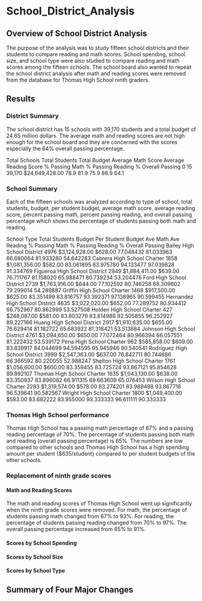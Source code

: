 # School_District_Analysis
## Overview of School District Analysis
The purpose of the analysis was to study fifteen school districts and their students to compare reading and math scores. School spending, school size, and school type were also studied to compare reading and math scores among the fifteen schools. The school board also wanted to repeat the school district analysis after math and reading scores were removed from the database for Thomas High School ninth graders.

## Results

### District Summary
The school district has 15 schools with 39,170 students and a total budget of 24.65 million dollars. The average math and reading scores are not high enough for the school board and they are concerned with the scores especially the 64% overall passing percentage.

Total Schools	Total Students	Total Budget	  Average Math Score	Average Reading Score	% Passing Math	% Passing Reading	% Overall Passing
0	    15	    39,170	        $24,649,428.00	78.9	              81.9	                75.9	          86.9	            64.1

### School Summary
Each of the fifteen schools was analyzed according to type of school, total students, budget, per student budget, average math score, average reading score, percent passing math, percent passing reading, and overall passing percentage which shows the percentage of students passing both math and reading.

School              Type	   Total Students	Budget	      Per Student Budget	Ave Math	Ave Reading	% Passing Math	% Passing Reading	% Overall Passing
Bailey High School	District	4976	        $3,124,928.00	$628.00	            77.048432	81.033963	   66.680064	    81.933280	        54.642283
Cabrera High School	Charter	  1858	        $1,081,356.00	$582.00	            83.061895	83.975780	   94.133477	    97.039828	        91.334769
Figueroa High School	District	2949	      $1,884,411.00	$639.00	            76.711767	81.158020	   65.988471	    80.739234	        53.204476
Ford High School	District	 2739	          $1,763,916.00	$644.00	            77.102592	80.746258	   68.309602	    79.299014	        54.289887
Griffin High School	Charter	1468	          $917,500.00	  $625.00	            83.351499	83.816757	   93.392371	    97.138965	        90.599455
Hernandez High School	District	4635	      $3,022,020.00	$652.00	            77.289752	80.934412	   66.752967	    80.862999	        53.527508
Holden High School	Charter	427 	          $248,087.00	$581.00	              83.803279	83.814988	   92.505855	    96.252927	        89.227166
Huang High School	District	2917	          $1,910,635.00	$655.00	            76.629414	81.182722	   65.683922	    81.316421	        53.513884
Johnson High School	District	4761	        $3,094,650.00	$650.00	            77.072464	80.966394	   66.057551	    81.222432	        53.539172
Pena High School	Charter	962	              $585,858.00	$609.00	              83.839917	84.044699	   94.594595	    95.945946	        90.540541
Rodriguez High School	District	3999	      $2,547,363.00	$637.00	            76.842711	80.744686	   66.366592	    80.220055	        52.988247
Shelton High School	Charter	1761	          $1,056,600.00	$600.00	            83.359455	83.725724	   93.867121	    95.854628	        89.892107
Thomas High School	Charter	1635	          $1,043,130.00	$638.00	            83.350937	83.896082	   66.911315	    69.663609	        65.076453
  Wilson High School	Charter	2283	        $1,319,574.00	$578.00             83.274201	83.989488	   93.867718	    96.539641	        90.582567
Wright High School	Charter	1800	          $1,049,400.00	$583.00	            83.682222	83.955000	   93.333333	    96.611111	        90.333333

### Thomas High School performance
Thomas High School has a passing math percentage of 67% and a passing reading percentage of 70%. The percentage of students passing both math and reading (overall passing percentage) is 65%. The numbers are low compared to other schools and Thomas High School has a high spending amount per student ($635/student) compared to per student budgets of the other schools. 

### Replacement of ninth grade scores


#### Math and Reading Scores
The math and reading scores of Thomas High School went up significantly when the ninth grade scores were removed. For math, the percentage of students passing math changed from 67% to 93%. For reading, the percentage of students passing reading changed from 70% to 97%. The overall passing percentage increased from 65% to 91%.

#### Scores by School Spending

#### Scores by School Size

#### Scores by School Type

## Summary of Four Major Changes
